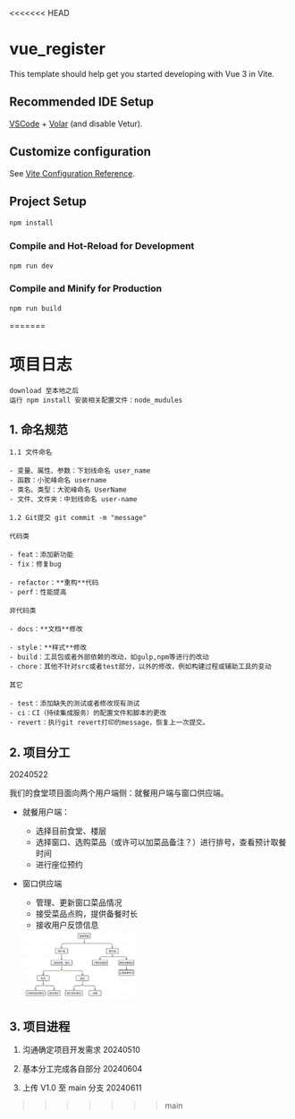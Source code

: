 <<<<<<< HEAD
# vue_register

This template should help get you started developing with Vue 3 in Vite.

## Recommended IDE Setup

[VSCode](https://code.visualstudio.com/) + [Volar](https://marketplace.visualstudio.com/items?itemName=Vue.volar) (and disable Vetur).

## Customize configuration

See [Vite Configuration Reference](https://vitejs.dev/config/).

## Project Setup

```sh
npm install
```

### Compile and Hot-Reload for Development

```sh
npm run dev
```

### Compile and Minify for Production

```sh
npm run build
```
=======
# 项目日志

```
download 至本地之后
运行 npm install 安装相关配置文件：node_mudules
```

## 1. 命名规范

```
1.1 文件命名

- 变量、属性、参数：下划线命名 user_name
- 函数：小驼峰命名 username
- 类名、类型：大驼峰命名 UserName
- 文件、文件夹：中划线命名 user-name

1.2 Git提交 git commit -m "message"

代码类

- feat：添加新功能
- fix：修复bug

- refactor：**重构**代码
- perf：性能提高

非代码类

- docs：**文档**修改

- style：**样式**修改
- build：工具包或者外部依赖的改动，如gulp,npm等进行的改动
- chore：其他不针对src或者test部分，以外的修改，例如构建过程或辅助工具的变动

其它

- test：添加缺失的测试或者修改现有测试
- ci：CI（持续集成服务）的配置文件和脚本的更改
- revert：执行git revert打印的message，恢复上一次提交。
```

## 2. 项目分工

20240522

 我们的食堂项目面向两个用户端侧：就餐用户端与窗口供应端。

- 就餐用户端：

  - 选择目前食堂、楼层
  - 选择窗口、选购菜品（或许可以加菜品备注？）进行排号，查看预计取餐时间
  - 进行座位预约

- 窗口供应端

  - 管理、更新窗口菜品情况
  - 接受菜品点购，提供备餐时长
  - 接收用户反馈信息

  <img src="structure.png" alt="image-20240606210221801" style="zoom:20%;" />

## 3. 项目进程

1. 沟通确定项目开发需求 20240510

2. 基本分工完成各自部分 20240604

3. 上传 V1.0 至 main 分支 20240611

>>>>>>> main
